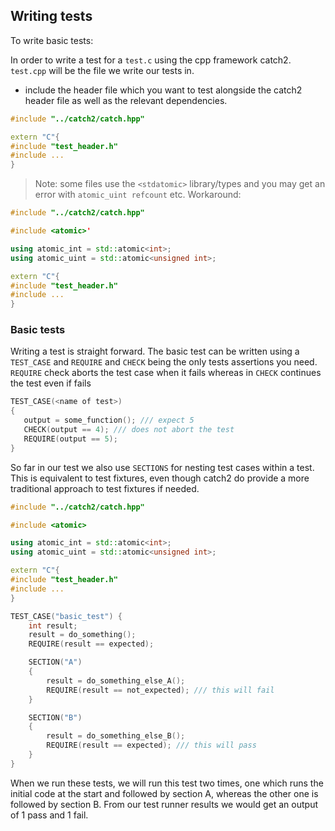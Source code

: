 ## Writing tests

To write basic tests:

In order to write a test for a ```test.c``` using the cpp framework catch2. ```test.cpp``` will be the file we write our tests in.

- include the header file which you want to test alongside the catch2 header file as well as the relevant dependencies.

```cpp
#include "../catch2/catch.hpp"

extern "C"{
#include "test_header.h"
#include ...
}
```

> Note: some files use the ```<stdatomic>``` library/types and you may get an error with ```atomic_uint refcount``` etc. Workaround:

```cpp
#include "../catch2/catch.hpp"

#include <atomic>'

using atomic_int = std::atomic<int>;
using atomic_uint = std::atomic<unsigned int>;

extern "C"{
#include "test_header.h"
#include ...
}
```

### Basic tests

Writing a test is straight forward. The basic test can be written using a ```TEST_CASE``` and ```REQUIRE``` and ```CHECK``` being the only tests assertions you need. ```REQUIRE``` check aborts the test case when it fails whereas in ```CHECK``` continues the test even if fails
```cpp
TEST_CASE(<name of test>)
{
   output = some_function(); /// expect 5
   CHECK(output == 4); /// does not abort the test
   REQUIRE(output == 5);
}
```


So far in our test we also use ```SECTIONS``` for nesting test cases within a test. This is equivalent to test fixtures, even though catch2 do provide a more traditional approach to test fixtures if needed.

```cpp
#include "../catch2/catch.hpp"

#include <atomic>

using atomic_int = std::atomic<int>;
using atomic_uint = std::atomic<unsigned int>;

extern "C"{
#include "test_header.h"
#include ...
}

TEST_CASE("basic_test") {
    int result;
    result = do_something();
    REQUIRE(result == expected);

    SECTION("A")
    {
        result = do_something_else_A();
        REQUIRE(result == not_expected); /// this will fail
    }

    SECTION("B")
    {
        result = do_something_else_B();
        REQUIRE(result == expected); /// this will pass
    }
}
```
When we run these tests, we will run this test two times, one which runs the initial code at the start and followed by section A, whereas the other one is followed by section B. From our test runner results we would get an output of 1 pass and 1 fail.
